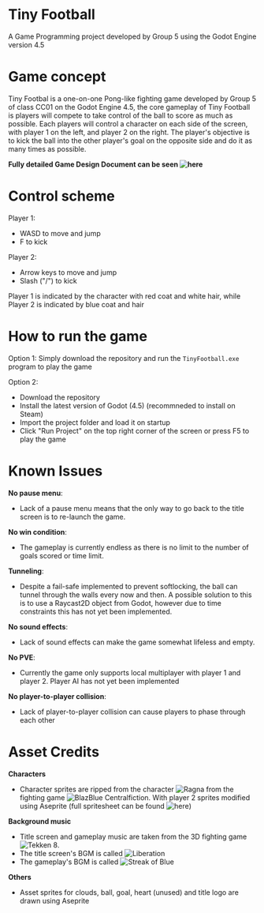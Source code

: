 # Tiny Football

A Game Programming project developed by Group 5 using the Godot Engine version 4.5

# Game concept

Tiny Footbal is a one-on-one Pong-like fighting game developed by Group 5 of class CC01 on the Godot Engine 4.5, the core gameplay of Tiny Football is players will compete to take control of the ball to score as much as possible. Each players will control a character on each side of the screen, with player 1 on the left, and player 2 on the right. The player's objective is to kick the ball into the other player's goal on the opposite side and do it as many times as possible.

**Fully detailed Game Design Document can be seen ![here](https://docs.google.com/document/d/1DZB3DOdCDvatDOHOyQoA1dfMkeiWyGJW_97vBWZ8FY0/edit?usp=sharing)**

# Control scheme

Player 1:
- WASD to move and jump
- F to kick

Player 2:
- Arrow keys to move and jump
- Slash ("/") to kick

Player 1 is indicated by the character with red coat and white hair, while Player 2 is indicated by blue coat and hair

# How to run the game

Option 1: Simply download the repository and run the ``TinyFootball.exe`` program to play the game

Option 2:
- Download the repository
- Install the latest version of Godot (4.5) (recommneded to install on Steam)
- Import the project folder and load it on startup
- Click "Run Project" on the top right corner of the screen or press F5 to play the game

# Known Issues
**No pause menu**:
  - Lack of a pause menu means that the only way to go back to the title screen is to re-launch the game.
    
**No win condition**:
  - The gameplay is currently endless as there is no limit to the number of goals scored or time limit.
    
**Tunneling**:
  - Despite a fail-safe implemented to prevent softlocking, the ball can tunnel through the walls every now and then. A possible solution to this is to use a Raycast2D object from Godot, however due to time constraints this has not yet been implemented.
    
**No sound effects**:
  - Lack of sound effects can make the game somewhat lifeless and empty.
    
**No PVE**:
  - Currently the game only supports local multiplayer with player 1 and player 2. Player AI has not yet been implemented
    
 **No player-to-player collision**:
  - Lack of player-to-player collision can cause players to phase through each other

# Asset Credits
**Characters**
- Character sprites are ripped from the character ![Ragna](https://www.dustloop.com/w/BBCF/Ragna_the_Bloodedge) from the fighting game ![BlazBlue Centralfiction](https://www.dustloop.com/w/BBCF). With player 2 sprites modified using Aseprite (full spritesheet can be found ![here](https://www.spriters-resource.com/pc_computer/blazbluecentralfiction/asset/92445/))
  
**Background music**
- Title screen and gameplay music are taken from the 3D fighting game ![Tekken 8](https://tekken.fandom.com/wiki/TEKKEN_8_ORIGINAL_SOUNDTRACK).
- The title screen's BGM is called ![Liberation](https://youtu.be/9e4heRDhJ94?si=l17TGQtcu6tzPBOD)
- The gameplay's BGM is called ![Streak of Blue](https://youtu.be/S4Lit6cTGv0?si=0BUUhktopjwphguj)
  
**Others**
- Asset sprites for clouds, ball, goal, heart (unused) and title logo are drawn using Aseprite
